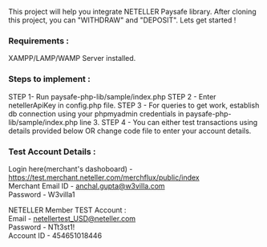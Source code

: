 This project will help you integrate NETELLER Paysafe library. After cloning this project, you can "WITHDRAW" and "DEPOSIT". Lets get started !

### Requirements :

XAMPP/LAMP/WAMP Server installed.

### Steps to implement :
 
 STEP 1- Run paysafe-php-lib/sample/index.php
 STEP 2 - Enter netellerApiKey in config.php file.
 STEP 3 - For queries to get work, establish db connection using your phpmyadmin credentials in paysafe-php-lib/sample/index.php line 3.
 STEP 4 - You can either test transactions using details provided below OR change code file to enter your account details.

### Test Account Details :

Login here(merchant's dashoboard) - https://test.merchant.neteller.com/merchflux/public/index <br />
Merchant Email ID - anchal.gupta@w3villa.com <br/>
Password - W3villa1 <br/>

NETELLER Member TEST Account : <br/>
Email - netellertest_USD@neteller.com <br/>
Password - NTt3st1! <br/>
Account ID - 454651018446 <br/>